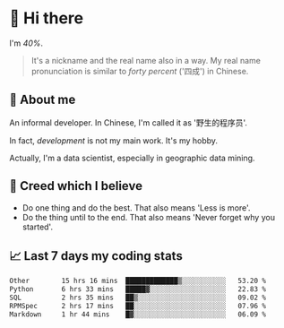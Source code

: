# 👋 Hi there

I'm *40%*.

> It's a nickname and the real name also in a way.
> My real name pronunciation is similar to *forty percent* ('四成') in Chinese.

## :speech_balloon: About me

An informal developer. In Chinese, I'm called it as '野生的程序员'.

In fact, _development_ is not my main work. It's my hobby.

Actually, I'm a data scientist, especially in geographic data mining.

## :see_no_evil: Creed which I believe

- Do one thing and do the best. That also means 'Less is more'.
- Do the thing until to the end. That also means 'Never forget why you started'.

## :chart_with_upwards_trend: Last 7 days my coding stats

<!--START_SECTION:waka-->

```txt
Other        15 hrs 16 mins  █████████████▒░░░░░░░░░░░   53.20 %
Python       6 hrs 33 mins   █████▓░░░░░░░░░░░░░░░░░░░   22.83 %
SQL          2 hrs 35 mins   ██▒░░░░░░░░░░░░░░░░░░░░░░   09.02 %
RPMSpec      2 hrs 17 mins   ██░░░░░░░░░░░░░░░░░░░░░░░   07.96 %
Markdown     1 hr 44 mins    █▓░░░░░░░░░░░░░░░░░░░░░░░   06.09 %
```

<!--END_SECTION:waka-->
